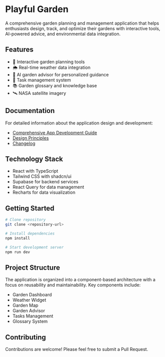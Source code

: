 
# Playful Garden

A comprehensive garden planning and management application that helps enthusiasts design, track, and optimize their gardens with interactive tools, AI-powered advice, and environmental data integration.

## Features

- 🌱 Interactive garden planning tools
- 🌦️ Real-time weather data integration
- 🤖 AI garden advisor for personalized guidance
- 📝 Task management system
- 📚 Garden glossary and knowledge base
- 🛰️ NASA satellite imagery

## Documentation

For detailed information about the application design and development:

- [Comprehensive App Development Guide](./docs/comprehensive-app-prompt.md)
- [Design Principles](./docs/design-principles.md)
- [Changelog](./docs/CHANGELOG.md)

## Technology Stack

- React with TypeScript
- Tailwind CSS with shadcn/ui
- Supabase for backend services
- React Query for data management
- Recharts for data visualization

## Getting Started

```bash
# Clone repository
git clone <repository-url>

# Install dependencies
npm install

# Start development server
npm run dev
```

## Project Structure

The application is organized into a component-based architecture with a focus on reusability and maintainability. Key components include:

- Garden Dashboard
- Weather Widget
- Garden Map
- Garden Advisor
- Tasks Management
- Glossary System

## Contributing

Contributions are welcome! Please feel free to submit a Pull Request.
